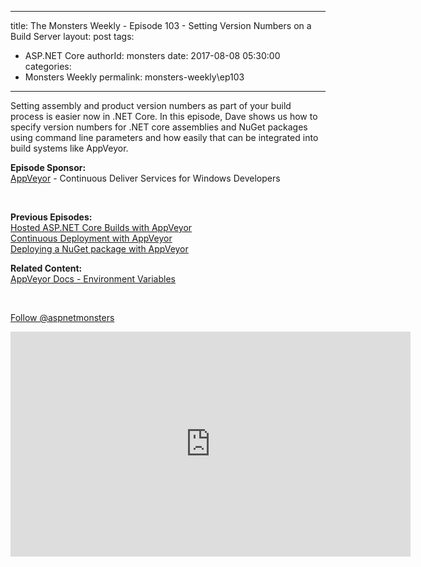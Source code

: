 
---
title: The Monsters Weekly - Episode 103 -  Setting Version Numbers on a Build Server
layout: post
tags: 
  - ASP.NET Core
authorId: monsters
date: 2017-08-08 05:30:00
categories:
  - Monsters Weekly
permalink: monsters-weekly\ep103
---

<p>Setting assembly and product version numbers as part of your build process is easier now in .NET Core. In this episode, Dave shows us how to specify version numbers for .NET core assemblies and NuGet packages using command line parameters and how easily that can be integrated into build systems like AppVeyor.</p><p><strong>Episode Sponsor:</strong> <br><a href="https://www.appveyor.com/" target="_blank">AppVeyor</a> - Continuous Deliver Services for Windows Developers</p><p>&nbsp;</p><p><strong>Previous Episodes:</strong><br><a href="https://channel9.msdn.com/Series/aspnetmonsters/ASPNET-Monsters-97-Hosted-ASPNET-Core-builds-with-AppVeyor">Hosted ASP.NET Core Builds with AppVeyor</a><br><a href="https://channel9.msdn.com/Series/aspnetmonsters/ASPNET-Monsters-98-Continious-Deployment-with-AppVeyor">Continuous Deployment with AppVeyor<br></a><a href="https://channel9.msdn.com/Series/aspnetmonsters/ASPNET-Monsters-101-Deploying-a-package-Nuget-with-AppVeyor">Deploying a NuGet package with AppVeyor</a></p><p><strong>Related Content:<br></strong><a href="https://www.appveyor.com/docs/environment-variables/" target="_blank">AppVeyor Docs - Environment Variables</a><strong><br></strong></p><p>&nbsp;</p><p><a class="twitter-follow-button" href="https://twitter.com/aspnetmonsters">Follow @aspnetmonsters</a></p> 


<iframe src='https://channel9.msdn.com/Series/aspnetmonsters/ASPNET-Monsters-103-Setting-Version-Numbers-on-a-Build-Server/player' width='640' height='360' allowFullScreen frameBorder='0'></iframe>
